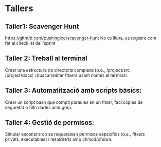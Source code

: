 # Tallers
## Taller1: Scavenger Hunt
https://github.com/pushingice/scavenger-hunt
   No es lliura, es registre com fet al checklist de l'sprint
## Taller 2: Treball al terminal
Crear una estructura de directoris complexa (p.e., /project/src, /project/docs) i buscar/editar fitxers usant només el terminal.
## Taller 3: Automatització amb scripts bàsics:
Crear un script bash que compti paraules en un fitxer, faci còpies de seguretat o filtrï dades amb grep.
## Taller 4: Gestió de permisos:
Simular escenaris on es requereixen permisos específics (p.e., fitxers privats, executables) i resoldre'ls amb chmod/chown.
   



